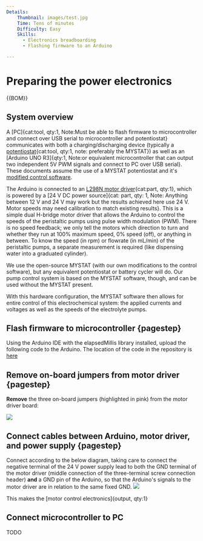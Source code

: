 ```yaml
---
Details:
    Thumbnail: images/test.jpg
    Time: Tens of minutes
    Difficulty: Easy
    Skills:
      - Electronics breadboarding
      - Flashing firmware to an Arduino 

---
```

<!-- There should be only one Header per page. You do not need to use all the keys -->
# Preparing the power electronics

{{BOM}}

## System overview

A [PC]{cat:tool, qty:1, Note:Must be able to flash firmware to microcontroller and connect over USB serial to microcontroller and potentiostat} communicates with both a charging/discharging device (typically a [potentiostat](pstat.md){cat:tool, qty:1, note: preferably the MYSTAT}) as well as an [Arduino UNO R3]{qty:1, Note:or equivalent microcontroller that can output two independent 5V PWM signals and connect to PC over USB serial}. These documents assume the use of a MYSTAT potentiostat and it's [modified control software](https://codeberg.org/FBRC/mystat/).

The Arduino is connected to an [L298N motor driver](drivers.md){cat:part, qty:1}, which is powered by a [24 V DC power source]{cat: part, qty: 1, Note: Anything between 12 V and 24 V may work but the results achieved here use 24 V. Motor speeds may need calibration to match existing results}. This is a simple dual H-bridge motor driver that allows the Arduino to control the speeds of the peristaltic pumps using pulse width modulation (PWM). There is no speed feedback; we only tell the motors which direction to turn and whether they run at 100% maximum speed, 0% speed (off), or anything in between. To know the speed (in rpm) or flowrate (in mL/min) of the peristaltic pumps, a separate measurement is required (like dispensing water into a graduated cylinder).

We use the open-source MYSTAT (with our own modifications to the control software), but any equivalent potentiostat or battery cycler will do. Our pump control system is based on the MYSTAT software, though, and can be used without the MYSTAT present.

With this hardware configuration, the MYSTAT software then allows for entire control of this electrochemical system: the applied currents and voltages as well as the speeds of the electrolyte pumps.


## Flash firmware to microcontroller {pagestep}

Using the Arduino IDE with the elapsedMillis library installed, upload the following code to the Arduino. The location of the code in the repository is [here](https://codeberg.org/FBRC/RFB-dev-kit/src/branch/main/firmware/ArduinoUnoR3_MotorControl.ino)

## Remove on-board jumpers from motor driver {pagestep}

**Remove** the three on-board jumpers (highlighted in pink) from the motor driver board:

![](images/Screenshot_20240703_221706.png)

## Connect cables between Arduino, motor driver, and power supply {pagestep}

Connect according to the below diagram, taking care to connect the negative terminal of the 24 V power supply lead to both the GND terminal of the motor driver (middle connection of the three-terminal screw connection header) **and** a GND pin of the Arduino, so that the Arduino's signals to the motor driver are in relation to the same fixed GND.
![](images/test.jpg)

This makes the [motor control electronics]{output, qty:1}

## Connect microcontroller to PC

TODO



